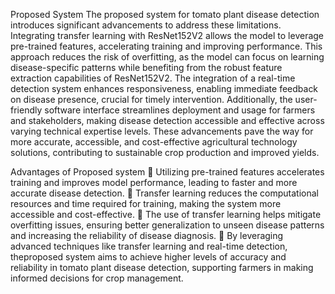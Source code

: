 Proposed System
The proposed system for tomato plant disease detection introduces significant advancements to address these limitations. Integrating transfer learning with ResNet152V2 allows the model to
leverage pre-trained features, accelerating training and improving performance. This approach reduces the risk of overfitting, as the model can focus on learning disease-specific patterns while
benefiting from the robust feature extraction capabilities of ResNet152V2. The integration of a real-time detection system enhances responsiveness, enabling immediate feedback on disease
presence, crucial for timely intervention. Additionally, the user-friendly software interface streamlines deployment and usage for farmers and stakeholders, making disease detection
accessible and effective across varying technical expertise levels. These advancements pave the way for more accurate, accessible, and cost-effective agricultural technology solutions,
contributing to sustainable crop production and improved yields.

Advantages of Proposed system
 Utilizing pre-trained features accelerates training and improves model performance, leading to faster and more accurate disease detection.
 Transfer learning reduces the computational resources and time required for training, making the system more accessible and cost-effective.
 The use of transfer learning helps mitigate overfitting issues, ensuring better generalization to unseen disease patterns and increasing the reliability of disease diagnosis.
 By leveraging advanced techniques like transfer learning and real-time detection, theproposed system aims to achieve higher levels of accuracy and reliability in tomato plant disease detection, supporting farmers in making informed decisions for crop management.
